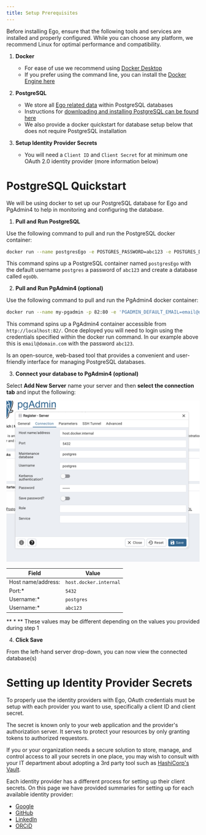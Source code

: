 ```yaml
---
title: Setup Prerequisites
---
```


Before installing Ego, ensure that the following tools and services are installed and properly configured. While you can choose any platform, we recommend Linux for optimal performance and compatibility.

1. **Docker**

    - For ease of use we recommend using <a href="https://www.docker.com/products/docker-desktop/" target="_blank" rel="noopener noreferrer">Docker Desktop</a>
    - If you prefer using the command line, you can install the <a href="https://docs.docker.com/engine/install/" target="_blank" rel="noopener noreferrer">Docker Engine here</a>


2. **PostgreSQL**

    - We store all [Ego related data](/documentation/ego/technical) within PostgreSQL databases
    - Instructions for <a href="https://www.postgresql.org/download/" target="_blank" rel="noopener noreferrer">downloading and installing PostgreSQL can be found here</a>
    - We also provide a docker quickstart for database setup below that does not require PostgreSQL installation


3. **Setup Identity Provider Secrets**

    - You will need a `Client ID` and `Client Secret` for at minimum one OAuth 2.0 identity provider (more information below)

# PostgreSQL Quickstart

We will be using docker to set up our PostgreSQL database for Ego and PgAdmin4 to help in monitoring and configuring the database.

1. **Pull and Run PostgreSQL** 

Use the following command to pull and run the PostgreSQL docker container:

```bash
docker run --name postgresEgo -e POSTGRES_PASSWORD=abc123 -e POSTGRES_DB=egoDb -p 5432:5432 -d postgres                                       
```

This command spins up a PostgreSQL container named `postgresEgo` with the default username `postgres` a password of `abc123` and create a database called `egoDb`. 

2. **Pull and Run PgAdmin4 (optional)** 

Use the following command to pull and run the PgAdmin4 docker container:

```bash
docker run --name my-pgadmin -p 82:80 -e 'PGADMIN_DEFAULT_EMAIL=email@domain.com' -e 'PGADMIN_DEFAULT_PASSWORD=abc123' -d dpage/pgadmin4
```

This command spins up a PgAdmin4 container accessible from `http://localhost:82/`. Once deployed you will need to login using the credentials specified within the docker run command. In our example above this is `email@domain.com` with the password `abc123`.

<Note title='PgAdmin4'>Is an open-source, web-based tool that provides a convenient and user-friendly interface for managing PostgreSQL databases.</Note>

3. **Connect your database to PgAdmin4 (optional)**  

Select **Add New Server** name your server and then **select the connection tab** and input the following:

![Entity Diagram](../../assets/pgadmin-config.png 'PgAdmin Configuration')

| Field | Value |
|---|---|
| Host name/address: | `host.docker.internal` |
| Port:* | `5432` |
| Username:* | `postgres` |
| Username:* | `abc123` |
** * ** These values may be different depending on the values you provided during step 1

4. **Click Save** 

From the left-hand server drop-down, you can now view the connected database(s)

# Setting up Identity Provider Secrets

To properly use the identity providers with Ego, OAuth credentials must be setup with each provider you want to use, specifically a client ID and client secret.

The secret is known only to your web application and the provider's authorization server.  It serves to protect your resources by only granting tokens to authorized requestors.

<Note title='Secrets Managment Software'>If you or your organization needs a secure solution to store, manage, and control access to all your secrets in one place, you may wish to consult with your IT department about adopting a 3rd party tool such as [HashiCorp's Vault](https://www.vaultproject.io/).</Note>

Each identity provider has a different process for setting up their client secrets. On this page we have provided summaries for setting up for each available identity provider:

- [Google](/documentation/ego/installation/prerequisites/google)
- [GitHub](/documentation/ego/installation/prerequisites/github)
- [LinkedIn](/documentation/ego/installation/prerequisites/linkedin)
- [ORCiD](/documentation/ego/installation/prerequisites/orcid)
